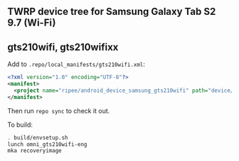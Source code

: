 ## TWRP device tree for Samsung Galaxy Tab S2 9.7 (Wi-Fi)
## gts210wifi, gts210wifixx

Add to `.repo/local_manifests/gts210wifi.xml`:

```xml
<?xml version="1.0" encoding="UTF-8"?>
<manifest>
  <project name="ripee/android_device_samsung_gts210wifi" path="device/samsung/gts210wifi" remote="github" revision="android-7.1" />
</manifest>
```

Then run `repo sync` to check it out.

To build:

```sh
. build/envsetup.sh
lunch omni_gts210wifi-eng
mka recoveryimage
```

